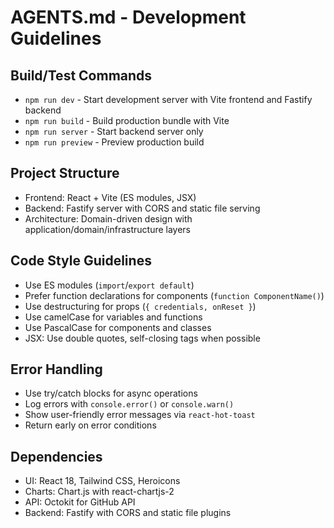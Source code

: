 # AGENTS.md - Development Guidelines

## Build/Test Commands
- `npm run dev` - Start development server with Vite frontend and Fastify backend
- `npm run build` - Build production bundle with Vite
- `npm run server` - Start backend server only
- `npm run preview` - Preview production build

## Project Structure
- Frontend: React + Vite (ES modules, JSX)
- Backend: Fastify server with CORS and static file serving
- Architecture: Domain-driven design with application/domain/infrastructure layers

## Code Style Guidelines
- Use ES modules (`import`/`export default`)
- Prefer function declarations for components (`function ComponentName()`)
- Use destructuring for props (`{ credentials, onReset }`)
- Use camelCase for variables and functions
- Use PascalCase for components and classes
- JSX: Use double quotes, self-closing tags when possible

## Error Handling
- Use try/catch blocks for async operations
- Log errors with `console.error()` or `console.warn()`
- Show user-friendly error messages via `react-hot-toast`
- Return early on error conditions

## Dependencies
- UI: React 18, Tailwind CSS, Heroicons
- Charts: Chart.js with react-chartjs-2
- API: Octokit for GitHub API
- Backend: Fastify with CORS and static file plugins
